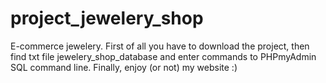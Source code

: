 # project_jewelery_shop
E-commerce jewelery.
First of all you have to download the project, then find txt file jewelery_shop_database and enter commands to PHPmyAdmin SQL command line.
Finally, enjoy (or not) my website :) 
